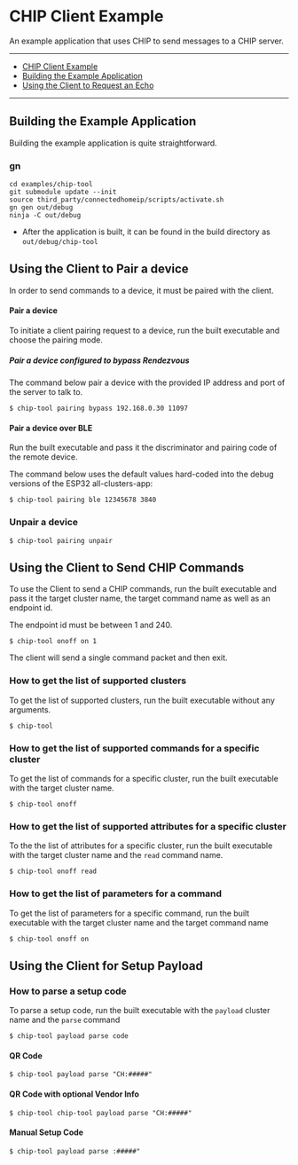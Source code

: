 # CHIP Client Example

An example application that uses CHIP to send messages to a CHIP server.

---

-   [CHIP Client Example](#chip-client-example)
-   [Building the Example Application](#building-the-example-application)
-   [Using the Client to Request an Echo](#using-the-client-to-request-an-echo)

---

## Building the Example Application

Building the example application is quite straightforward.

### gn

```
cd examples/chip-tool
git submodule update --init
source third_party/connectedhomeip/scripts/activate.sh
gn gen out/debug
ninja -C out/debug
```

-   After the application is built, it can be found in the build directory as
    `out/debug/chip-tool`

## Using the Client to Pair a device

In order to send commands to a device, it must be paired with the client.

#### Pair a device

To initiate a client pairing request to a device, run the built executable and
choose the pairing mode.

##### Pair a device configured to bypass Rendezvous

The command below pair a device with the provided IP address and port of the
server to talk to.

    $ chip-tool pairing bypass 192.168.0.30 11097

#### Pair a device over BLE

Run the built executable and pass it the discriminator and pairing code of the
remote device.

The command below uses the default values hard-coded into the debug versions of
the ESP32 all-clusters-app:

    $ chip-tool pairing ble 12345678 3840

### Unpair a device

    $ chip-tool pairing unpair

## Using the Client to Send CHIP Commands

To use the Client to send a CHIP commands, run the built executable and pass it
the target cluster name, the target command name as well as an endpoint id.

The endpoint id must be between 1 and 240.

    $ chip-tool onoff on 1

The client will send a single command packet and then exit.

### How to get the list of supported clusters

To get the list of supported clusters, run the built executable without any
arguments.

    $ chip-tool

### How to get the list of supported commands for a specific cluster

To get the list of commands for a specific cluster, run the built executable
with the target cluster name.

    $ chip-tool onoff

### How to get the list of supported attributes for a specific cluster

To the the list of attributes for a specific cluster, run the built executable
with the target cluster name and the `read` command name.

    $ chip-tool onoff read

### How to get the list of parameters for a command

To get the list of parameters for a specific command, run the built executable
with the target cluster name and the target command name

    $ chip-tool onoff on

## Using the Client for Setup Payload

### How to parse a setup code

To parse a setup code, run the built executable with the `payload` cluster name
and the `parse` command

    $ chip-tool payload parse code

#### QR Code

    $ chip-tool payload parse "CH:#####"

#### QR Code with optional Vendor Info

    $ chip-tool chip-tool payload parse "CH:#####"

#### Manual Setup Code

    $ chip-tool payload parse :#####"
